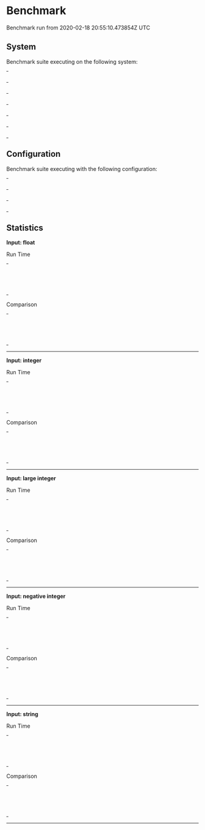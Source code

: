 # Benchmark

Benchmark run from 2020-02-18 20:55:10.473854Z UTC

## System

Benchmark suite executing on the following system:

<table style="width: 1%">
  <tr>
    <th style="width: 1%; white-space: nowrap">Operating System</th>
    <td>macOS</td>
  </tr><tr>
    <th style="white-space: nowrap">CPU Information</th>
    <td style="white-space: nowrap">Intel(R) Core(TM) i9-9880H CPU @ 2.30GHz</td>
  </tr><tr>
    <th style="white-space: nowrap">Number of Available Cores</th>
    <td style="white-space: nowrap">16</td>
  </tr><tr>
    <th style="white-space: nowrap">Available Memory</th>
    <td style="white-space: nowrap">32 GB</td>
  </tr><tr>
    <th style="white-space: nowrap">Elixir Version</th>
    <td style="white-space: nowrap">1.7.4</td>
  </tr><tr>
    <th style="white-space: nowrap">Erlang Version</th>
    <td style="white-space: nowrap">22.0</td>
  </tr>
</table>

## Configuration

Benchmark suite executing with the following configuration:

<table style="width: 1%">
  <tr>
    <th style="width: 1%">:time</th>
    <td style="white-space: nowrap">5 s</td>
  </tr><tr>
    <th>:parallel</th>
    <td style="white-space: nowrap">1</td>
  </tr><tr>
    <th>:warmup</th>
    <td style="white-space: nowrap">2 s</td>
  </tr>
</table>

## Statistics




__Input: float__

Run Time
<table style="width: 1%">
  <tr>
    <th>Name</th>
    <th style="text-align: right">IPS</th>
    <th style="text-align: right">Average</th>
    <th style="text-align: right">Devitation</th>
    <th style="text-align: right">Median</th>
    <th style="text-align: right">99th&nbsp;%</th>
  </tr>
  <tr>
    <td style="white-space: nowrap">Hound</td>
    <td style="white-space: nowrap; text-align: right">1.05</td>
    <td style="white-space: nowrap; text-align: right">0.95 s</td>
    <td style="white-space: nowrap; text-align: right">±17.57%</td>
    <td style="white-space: nowrap; text-align: right">0.91 s</td>
    <td style="white-space: nowrap; text-align: right">1.16 s</td>
  </tr>
  <tr>
    <td style="white-space: nowrap">Wallaby</td>
    <td style="white-space: nowrap; text-align: right">0.83</td>
    <td style="white-space: nowrap; text-align: right">1.20 s</td>
    <td style="white-space: nowrap; text-align: right">±11.91%</td>
    <td style="white-space: nowrap; text-align: right">1.19 s</td>
    <td style="white-space: nowrap; text-align: right">1.43 s</td>
  </tr>
</table>

Comparison
<table style="width: 1%">
  <tr>
    <th>Name</th>
    <th style="text-align: right">IPS</th>
    <th style="text-align: right">Slower</th>
  <tr>
    <td style="white-space: nowrap">Hound</td>
    <td style="white-space: nowrap;text-align: right">1.05</td>
    <td>&nbsp;</td>
  </tr>
  <tr>
    <td style="white-space: nowrap">Wallaby</td>
    <td style="white-space: nowrap; text-align: right">0.83</td>
    <td style="white-space: nowrap; text-align: right">1.26x</td>
  </tr>
</table>


<hr/>


__Input: integer__

Run Time
<table style="width: 1%">
  <tr>
    <th>Name</th>
    <th style="text-align: right">IPS</th>
    <th style="text-align: right">Average</th>
    <th style="text-align: right">Devitation</th>
    <th style="text-align: right">Median</th>
    <th style="text-align: right">99th&nbsp;%</th>
  </tr>
  <tr>
    <td style="white-space: nowrap">Hound</td>
    <td style="white-space: nowrap; text-align: right">1.25</td>
    <td style="white-space: nowrap; text-align: right">0.80 s</td>
    <td style="white-space: nowrap; text-align: right">±20.11%</td>
    <td style="white-space: nowrap; text-align: right">0.78 s</td>
    <td style="white-space: nowrap; text-align: right">1.05 s</td>
  </tr>
  <tr>
    <td style="white-space: nowrap">Wallaby</td>
    <td style="white-space: nowrap; text-align: right">0.72</td>
    <td style="white-space: nowrap; text-align: right">1.39 s</td>
    <td style="white-space: nowrap; text-align: right">±5.65%</td>
    <td style="white-space: nowrap; text-align: right">1.40 s</td>
    <td style="white-space: nowrap; text-align: right">1.46 s</td>
  </tr>
</table>

Comparison
<table style="width: 1%">
  <tr>
    <th>Name</th>
    <th style="text-align: right">IPS</th>
    <th style="text-align: right">Slower</th>
  <tr>
    <td style="white-space: nowrap">Hound</td>
    <td style="white-space: nowrap;text-align: right">1.25</td>
    <td>&nbsp;</td>
  </tr>
  <tr>
    <td style="white-space: nowrap">Wallaby</td>
    <td style="white-space: nowrap; text-align: right">0.72</td>
    <td style="white-space: nowrap; text-align: right">1.73x</td>
  </tr>
</table>


<hr/>


__Input: large integer__

Run Time
<table style="width: 1%">
  <tr>
    <th>Name</th>
    <th style="text-align: right">IPS</th>
    <th style="text-align: right">Average</th>
    <th style="text-align: right">Devitation</th>
    <th style="text-align: right">Median</th>
    <th style="text-align: right">99th&nbsp;%</th>
  </tr>
  <tr>
    <td style="white-space: nowrap">Hound</td>
    <td style="white-space: nowrap; text-align: right">1.14</td>
    <td style="white-space: nowrap; text-align: right">0.88 s</td>
    <td style="white-space: nowrap; text-align: right">±5.12%</td>
    <td style="white-space: nowrap; text-align: right">0.87 s</td>
    <td style="white-space: nowrap; text-align: right">0.97 s</td>
  </tr>
  <tr>
    <td style="white-space: nowrap">Wallaby</td>
    <td style="white-space: nowrap; text-align: right">0.70</td>
    <td style="white-space: nowrap; text-align: right">1.43 s</td>
    <td style="white-space: nowrap; text-align: right">±13.34%</td>
    <td style="white-space: nowrap; text-align: right">1.47 s</td>
    <td style="white-space: nowrap; text-align: right">1.60 s</td>
  </tr>
</table>

Comparison
<table style="width: 1%">
  <tr>
    <th>Name</th>
    <th style="text-align: right">IPS</th>
    <th style="text-align: right">Slower</th>
  <tr>
    <td style="white-space: nowrap">Hound</td>
    <td style="white-space: nowrap;text-align: right">1.14</td>
    <td>&nbsp;</td>
  </tr>
  <tr>
    <td style="white-space: nowrap">Wallaby</td>
    <td style="white-space: nowrap; text-align: right">0.70</td>
    <td style="white-space: nowrap; text-align: right">1.63x</td>
  </tr>
</table>


<hr/>


__Input: negative integer__

Run Time
<table style="width: 1%">
  <tr>
    <th>Name</th>
    <th style="text-align: right">IPS</th>
    <th style="text-align: right">Average</th>
    <th style="text-align: right">Devitation</th>
    <th style="text-align: right">Median</th>
    <th style="text-align: right">99th&nbsp;%</th>
  </tr>
  <tr>
    <td style="white-space: nowrap">Hound</td>
    <td style="white-space: nowrap; text-align: right">1.13</td>
    <td style="white-space: nowrap; text-align: right">0.89 s</td>
    <td style="white-space: nowrap; text-align: right">±12.37%</td>
    <td style="white-space: nowrap; text-align: right">0.83 s</td>
    <td style="white-space: nowrap; text-align: right">1.03 s</td>
  </tr>
  <tr>
    <td style="white-space: nowrap">Wallaby</td>
    <td style="white-space: nowrap; text-align: right">0.75</td>
    <td style="white-space: nowrap; text-align: right">1.33 s</td>
    <td style="white-space: nowrap; text-align: right">±12.61%</td>
    <td style="white-space: nowrap; text-align: right">1.27 s</td>
    <td style="white-space: nowrap; text-align: right">1.57 s</td>
  </tr>
</table>

Comparison
<table style="width: 1%">
  <tr>
    <th>Name</th>
    <th style="text-align: right">IPS</th>
    <th style="text-align: right">Slower</th>
  <tr>
    <td style="white-space: nowrap">Hound</td>
    <td style="white-space: nowrap;text-align: right">1.13</td>
    <td>&nbsp;</td>
  </tr>
  <tr>
    <td style="white-space: nowrap">Wallaby</td>
    <td style="white-space: nowrap; text-align: right">0.75</td>
    <td style="white-space: nowrap; text-align: right">1.5x</td>
  </tr>
</table>


<hr/>


__Input: string__

Run Time
<table style="width: 1%">
  <tr>
    <th>Name</th>
    <th style="text-align: right">IPS</th>
    <th style="text-align: right">Average</th>
    <th style="text-align: right">Devitation</th>
    <th style="text-align: right">Median</th>
    <th style="text-align: right">99th&nbsp;%</th>
  </tr>
  <tr>
    <td style="white-space: nowrap">Hound</td>
    <td style="white-space: nowrap; text-align: right">0.83</td>
    <td style="white-space: nowrap; text-align: right">1.21 s</td>
    <td style="white-space: nowrap; text-align: right">±13.87%</td>
    <td style="white-space: nowrap; text-align: right">1.21 s</td>
    <td style="white-space: nowrap; text-align: right">1.38 s</td>
  </tr>
  <tr>
    <td style="white-space: nowrap">Wallaby</td>
    <td style="white-space: nowrap; text-align: right">0.63</td>
    <td style="white-space: nowrap; text-align: right">1.58 s</td>
    <td style="white-space: nowrap; text-align: right">±6.79%</td>
    <td style="white-space: nowrap; text-align: right">1.63 s</td>
    <td style="white-space: nowrap; text-align: right">1.66 s</td>
  </tr>
</table>

Comparison
<table style="width: 1%">
  <tr>
    <th>Name</th>
    <th style="text-align: right">IPS</th>
    <th style="text-align: right">Slower</th>
  <tr>
    <td style="white-space: nowrap">Hound</td>
    <td style="white-space: nowrap;text-align: right">0.83</td>
    <td>&nbsp;</td>
  </tr>
  <tr>
    <td style="white-space: nowrap">Wallaby</td>
    <td style="white-space: nowrap; text-align: right">0.63</td>
    <td style="white-space: nowrap; text-align: right">1.31x</td>
  </tr>
</table>


<hr/>

